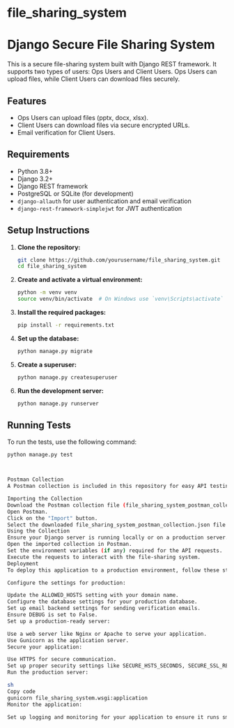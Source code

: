 # file_sharing_system
# Django Secure File Sharing System

This is a secure file-sharing system built with Django REST framework. It supports two types of users: Ops Users and Client Users. Ops Users can upload files, while Client Users can download files securely.

## Features

- Ops Users can upload files (pptx, docx, xlsx).
- Client Users can download files via secure encrypted URLs.
- Email verification for Client Users.

## Requirements

- Python 3.8+
- Django 3.2+
- Django REST framework
- PostgreSQL or SQLite (for development)
- `django-allauth` for user authentication and email verification
- `django-rest-framework-simplejwt` for JWT authentication

## Setup Instructions

1. **Clone the repository:**

    ```sh
    git clone https://github.com/yourusername/file_sharing_system.git
    cd file_sharing_system
    ```

2. **Create and activate a virtual environment:**

    ```sh
    python -m venv venv
    source venv/bin/activate  # On Windows use `venv\Scripts\activate`
    ```

3. **Install the required packages:**

    ```sh
    pip install -r requirements.txt
    ```

4. **Set up the database:**

    ```sh
    python manage.py migrate
    ```

5. **Create a superuser:**

    ```sh
    python manage.py createsuperuser
    ```

6. **Run the development server:**

    ```sh
    python manage.py runserver
    ```

## Running Tests

To run the tests, use the following command:

```sh
python manage.py test



Postman Collection
A Postman collection is included in this repository for easy API testing.

Importing the Collection
Download the Postman collection file (file_sharing_system_postman_collection.json) from the root of this repository.
Open Postman.
Click on the "Import" button.
Select the downloaded file_sharing_system_postman_collection.json file and click "Open".
Using the Collection
Ensure your Django server is running locally or on a production server.
Open the imported collection in Postman.
Set the environment variables (if any) required for the API requests.
Execute the requests to interact with the file-sharing system.
Deployment
To deploy this application to a production environment, follow these steps:

Configure the settings for production:

Update the ALLOWED_HOSTS setting with your domain name.
Configure the database settings for your production database.
Set up email backend settings for sending verification emails.
Ensure DEBUG is set to False.
Set up a production-ready server:

Use a web server like Nginx or Apache to serve your application.
Use Gunicorn as the application server.
Secure your application:

Use HTTPS for secure communication.
Set up proper security settings like SECURE_HSTS_SECONDS, SECURE_SSL_REDIRECT, and SESSION_COOKIE_SECURE.
Run the production server:

sh
Copy code
gunicorn file_sharing_system.wsgi:application
Monitor the application:

Set up logging and monitoring for your application to ensure it runs smoothly in production.